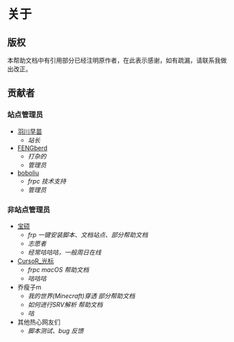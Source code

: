 # 关于

## 版权

本帮助文档中有引用部分已经注明原作者，在此表示感谢，如有疏漏，请联系我做出改正。

## 贡献者

### 站点管理员

- [羽川早苗](https://moe.do ':target=_blank')
  - _站长_
- [FENGberd](https://berd.moe/?from=frp_doc ':target=_blank')
  - _打杂的_
  - _管理员_
- [boboliu](https://note.bobo.moe/ ':target=_blank')
  - _frpc 技术支持_
  - _管理员_

### 非站点管理员

- [宝硕](https://baoshuo.ren ':target=_blank')
  - _frp 一键安装脚本、文档站点、部分帮助文档_
  - _志愿者_
  - _经常咕咕咕，一般周日在线_
- [CursoR_光标](https://icursors.net ':target=_blank')
  - _frpc macOS 帮助文档_
  - _咕咕咕_
- 乔瘦子m
  - _我的世界(Minecraft)穿透 部分帮助文档_
  - _如何进行SRV解析 帮助文档_
  - _咕_
- 其他热心网友们
  - _脚本测试、bug 反馈_
